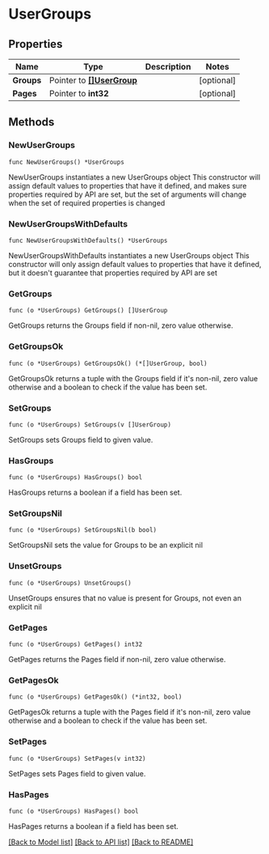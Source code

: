 # UserGroups

## Properties

Name | Type | Description | Notes
------------ | ------------- | ------------- | -------------
**Groups** | Pointer to [**[]UserGroup**](UserGroup.md) |  | [optional] 
**Pages** | Pointer to **int32** |  | [optional] 

## Methods

### NewUserGroups

`func NewUserGroups() *UserGroups`

NewUserGroups instantiates a new UserGroups object
This constructor will assign default values to properties that have it defined,
and makes sure properties required by API are set, but the set of arguments
will change when the set of required properties is changed

### NewUserGroupsWithDefaults

`func NewUserGroupsWithDefaults() *UserGroups`

NewUserGroupsWithDefaults instantiates a new UserGroups object
This constructor will only assign default values to properties that have it defined,
but it doesn't guarantee that properties required by API are set

### GetGroups

`func (o *UserGroups) GetGroups() []UserGroup`

GetGroups returns the Groups field if non-nil, zero value otherwise.

### GetGroupsOk

`func (o *UserGroups) GetGroupsOk() (*[]UserGroup, bool)`

GetGroupsOk returns a tuple with the Groups field if it's non-nil, zero value otherwise
and a boolean to check if the value has been set.

### SetGroups

`func (o *UserGroups) SetGroups(v []UserGroup)`

SetGroups sets Groups field to given value.

### HasGroups

`func (o *UserGroups) HasGroups() bool`

HasGroups returns a boolean if a field has been set.

### SetGroupsNil

`func (o *UserGroups) SetGroupsNil(b bool)`

 SetGroupsNil sets the value for Groups to be an explicit nil

### UnsetGroups
`func (o *UserGroups) UnsetGroups()`

UnsetGroups ensures that no value is present for Groups, not even an explicit nil
### GetPages

`func (o *UserGroups) GetPages() int32`

GetPages returns the Pages field if non-nil, zero value otherwise.

### GetPagesOk

`func (o *UserGroups) GetPagesOk() (*int32, bool)`

GetPagesOk returns a tuple with the Pages field if it's non-nil, zero value otherwise
and a boolean to check if the value has been set.

### SetPages

`func (o *UserGroups) SetPages(v int32)`

SetPages sets Pages field to given value.

### HasPages

`func (o *UserGroups) HasPages() bool`

HasPages returns a boolean if a field has been set.


[[Back to Model list]](../README.md#documentation-for-models) [[Back to API list]](../README.md#documentation-for-api-endpoints) [[Back to README]](../README.md)


